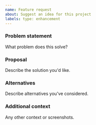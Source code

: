 ```yaml
---
name: Feature request
about: Suggest an idea for this project
labels: type: enhancement
---
```


### Problem statement
What problem does this solve?

### Proposal
Describe the solution you'd like.

### Alternatives
Describe alternatives you've considered.

### Additional context
Any other context or screenshots.

